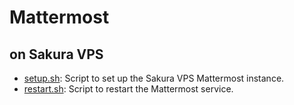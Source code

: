 # Mattermost

## on Sakura VPS

- [setup.sh](setup.sh): Script to set up the Sakura VPS Mattermost instance.
- [restart.sh](restart.sh): Script to restart the Mattermost service.
  